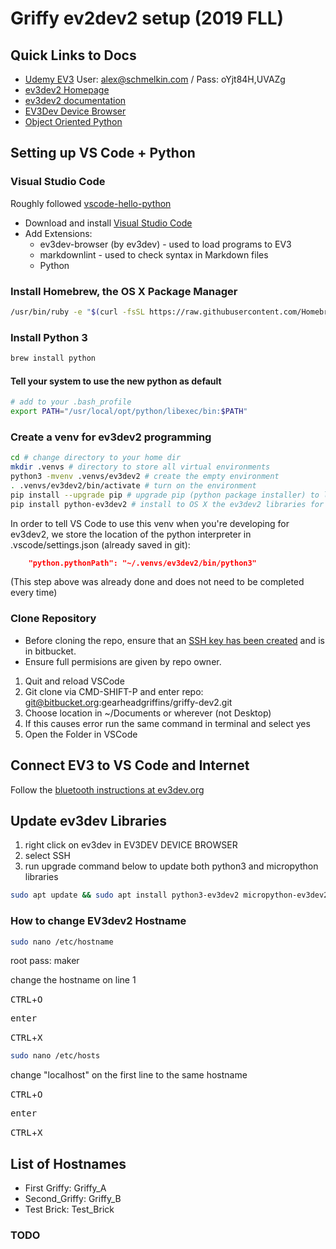 # Griffy ev2dev2 setup (2019 FLL)

## Quick Links to Docs

* [Udemy EV3](https://www.udemy.com/course/ev3-python/learn/lecture/15000204#overview) User: alex@schmelkin.com / Pass: oYjt84H,UVAZg
* [ev3dev2 Homepage](https://sites.google.com/site/ev3devpython/learn_ev3_python)
* [ev3dev2 documentation](https://python-ev3dev.readthedocs.io/en/ev3dev-stretch/)
* [EV3Dev Device Browser](https://github.com/ev3dev/vscode-ev3dev-browser/wiki/Settings)
* [Object Oriented Python](https://youtu.be/ZDa-Z5JzLYM)

## Setting up VS Code + Python

### Visual Studio Code

Roughly followed [vscode-hello-python](https://github.com/ev3dev/vscode-hello-python)

* Download and install [Visual Studio Code](https://code.visualstudio.com/download)
* Add Extensions:
  * ev3dev-browser (by ev3dev) - used to load programs to EV3
  * markdownlint - used to check syntax in Markdown files
  * Python

### Install Homebrew, the OS X Package Manager

```bash
/usr/bin/ruby -e "$(curl -fsSL https://raw.githubusercontent.com/Homebrew/install/master/install)"
```

### Install Python 3

```bash
brew install python
```

#### Tell your system to use the new python as default

```bash
# add to your .bash_profile
export PATH="/usr/local/opt/python/libexec/bin:$PATH"
```

### Create a venv for ev3dev2 programming

```bash
cd # change directory to your home dir
mkdir .venvs # directory to store all virtual environments
python3 -mvenv .venvs/ev3dev2 # create the empty environment
. .venvs/ev3dev2/bin/activate # turn on the environment
pip install --upgrade pip # upgrade pip (python package installer) to latest version
pip install python-ev3dev2 # install to OS X the ev3dev2 libraries for command completion
```

In order to tell VS Code to use this venv when you're developing for ev3dev2, we store the location of the python interpreter in .vscode/settings.json (already saved in git):

```json
    "python.pythonPath": "~/.venvs/ev3dev2/bin/python3"
```

(This step above was already done and does not need to be completed every time)

### Clone Repository

* Before cloning the repo, ensure that an [SSH key has been created](https://confluence.atlassian.com/bitbucket/set-up-an-ssh-key-728138079.html) and is in bitbucket.
* Ensure full permisions are given by repo owner.

1. Quit and reload VSCode
2. Git clone via CMD-SHIFT-P and enter repo: git@bitbucket.org:gearheadgriffins/griffy-dev2.git
3. Choose location in ~/Documents or wherever (not Desktop)
4. If this causes error run the same command in terminal and select yes
5. Open the Folder in VSCode

## Connect EV3 to VS Code and Internet

Follow the [bluetooth instructions at ev3dev.org](https://www.ev3dev.org/docs/tutorials/connecting-to-the-internet-via-bluetooth/)

## Update ev3dev Libraries

1. right click on ev3dev in EV3DEV DEVICE BROWSER
2. select SSH
3. run upgrade command below to update both python3 and micropython libraries

```bash
sudo apt update && sudo apt install python3-ev3dev2 micropython-ev3dev2
```

### How to change EV3dev2 Hostname

```bash
sudo nano /etc/hostname
```

root pass: maker

change the hostname on line 1

<kbd>CTRL</kbd>+<kbd>O</kbd>

<kbd> enter </kbd>

<kbd>CTRL</kbd>+<kbd>X</kbd>

```bash
sudo nano /etc/hosts
```

change "localhost" on the first line to the same hostname

<kbd>CTRL</kbd>+<kbd>O</kbd>

<kbd> enter </kbd>

<kbd>CTRL</kbd>+<kbd>X</kbd>

## List of Hostnames

* First Griffy: Griffy_A
* Second_Griffy: Griffy_B
* Test Brick: Test_Brick

### TODO

